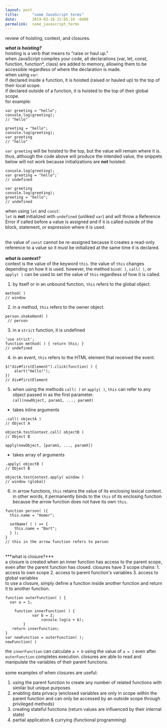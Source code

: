 ```yaml
---
layout: post
title:      "some JavaScript terms"
date:       2019-03-18 21:05:10 -0400
permalink:  some_javascript_terms
---
```



review of hoisting, context, and closures.<br>

***what is hoisting?*** 
<br>
hoisting is a verb that means to "raise or haul up."<br>
when JavaScript compiles your code, all declarations (var, let, const, function, function*, class) are added to memory, allowing them to be accessible regardless of where the declaration is made.
<br>
when using `var`:<br>
if declared inside a function, it is hoisted (raised or hauled up) to the top of their local scope.<br>
if declared outside of a function, it is hoisted to the top of their global scope.
<br>
for example:
```
var greeting = "hello";
console.log(greeting);
// "hello"
```

```
greeting = "hello";
console.log(greeting);
var greeting
// "hello"
```
`var greeting` will be hoisted to the top, but the value will remain where it is. thus, although the code above will produce the intended value, the snippets below will not work because initializations are **not** hoisted:

```
console.log(greeting);
var greeting = "hello";`
// undefined
```

```
var greeting
console.log(greeting);
greeting = "hello";
// undefined
```

when using `let` and `const`:<br>
`let` is **not** initialized with `undefined` (unliked `var`) and will throw a Reference Error if called before a value is assigned and if it is called outside of the block, statement, or expression where it is used.<br><br>

the value of `const` cannot be re-assigned because it creates a read-only reference to a value so it must be initialized at the same time it is declared.
<br><br>
***what is context?***
<br>
context is the value of the keyword `this`. the value of `this` changes depending on how it is used. however, the method `bind( )`, `call( )`, or `apply( )` can be used to set the value of `this` regardless of how it is called.
<br>
1. by itself or in an unbound function, `this` refers to the global object.
```
method( )
// window
```

2. in a method, `this` refers to the owner object.
```
person.shakeHand( )
 // person
```

3. in a `strict` function, it is undefined
```
'use strict';
function method( ) { return this; }
// undefined
```

4. in an event, `this` refers to the HTML element that received the event.
```
$("div#firstElement").click(function( ) {
    alert("Hello!");
})
// div#firstElement
```

5. when using the methods `call( )` or `apply( )`, `this` can refer to any object passed in as the first parameter.<br>
`call(newObject, param1, ..., paramX)`
* takes inline arguments

```
.call( objectA )
// Object A
```
```
objectA.testContext.call( objectB )
// Object B
```

`apply(newObject, [param1, ..., paramX])`
* takes array of arguments

```
.apply( objectB )
// Object B
```
```
objectA.testContext.apply( window )
// window (global)
```
		
6. in arrow functions, `this` retains the value of its enclosing lexical context. in other words, it permanently binds to the `this` of its enclosing function because the arrow function does not have its own `this`.

```
function person( ){
  this.name = "Homer";

  setName( ( ) => {
    this.name = "Bart";
  } );
}
// this in the arrow function refers to person
```
<br>
***what is closure?***
<br>
a closure is created when an inner function has access to the parent scope, even after the parent function has closed. 
closures have 3 scope chains:
1. access to own scope
2. access to parent function's variables
3. access to global variables
<br>
to use a closure, simply define a function inside another function and return it to another function.

```
function outerFunction( ) {
  var a = 1;

    function innerFunction( ) {
		    var b = 2;
				console.log(a + b);
		}
   return innerFunction;
}
var newFunction = outerFunction( );
newFunction( )
```

the `innerFunction` can calculate `a + b` using the value of `a = 1` even after `outerFunction` completes execution. closures are able to read and manipulate the variables of their parent functions.
<br><br>
some examples of when closures are useful:
1. using the parent function to create any number of related functions with similar but unique purposes
2. enabling data privacy (enclosed variables are only in scope within the parent function and can only be accessed by an outside scope through privileged methods)
2. creating stateful functions (return values are influenced by their internal state)
3. partial application & currying (functional programming)
